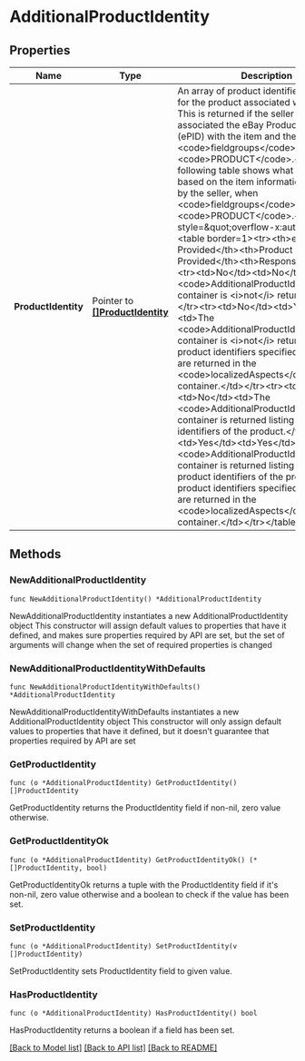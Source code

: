 # AdditionalProductIdentity

## Properties

Name | Type | Description | Notes
------------ | ------------- | ------------- | -------------
**ProductIdentity** | Pointer to [**[]ProductIdentity**](ProductIdentity.md) | An array of product identifier/value pairs for the product associated with the item. This is returned if the seller has associated the eBay Product Identifier (ePID) with the item and the request has &lt;code&gt;fieldgroups&lt;/code&gt; set to &lt;code&gt;PRODUCT&lt;/code&gt;.&lt;br&gt;&lt;br&gt;The following table shows what is returned, based on the item information provided by the seller, when &lt;code&gt;fieldgroups&lt;/code&gt; is set to &lt;code&gt;PRODUCT&lt;/code&gt;.&lt;br&gt;&lt;br&gt;&lt;div style&#x3D;\&quot;overflow-x:auto;\&quot;&gt;&lt;table border&#x3D;1&gt;&lt;tr&gt;&lt;th&gt;ePID Provided&lt;/th&gt;&lt;th&gt;Product ID(s) Provided&lt;/th&gt;&lt;th&gt;Response&lt;/th&gt;&lt;/tr&gt;&lt;tr&gt;&lt;td&gt;No&lt;/td&gt;&lt;td&gt;No&lt;/td&gt;&lt;td&gt;The &lt;code&gt;AdditionalProductIdentity&lt;/code&gt; container is &lt;i&gt;not&lt;/i&gt; returned.&lt;/td&gt;&lt;/tr&gt;&lt;tr&gt;&lt;td&gt;No&lt;/td&gt;&lt;td&gt;Yes&lt;/td&gt;&lt;td&gt;The &lt;code&gt;AdditionalProductIdentity&lt;/code&gt; container is &lt;i&gt;not&lt;/i&gt; returned but the product identifiers specified by the seller are returned in the &lt;code&gt;localizedAspects&lt;/code&gt; container.&lt;/td&gt;&lt;/tr&gt;&lt;tr&gt;&lt;td&gt;Yes&lt;/td&gt;&lt;td&gt;No&lt;/td&gt;&lt;td&gt;The &lt;code&gt;AdditionalProductIdentity&lt;/code&gt; container is returned listing the product identifiers of the product.&lt;/td&gt;&lt;/tr&gt;&lt;tr&gt;&lt;td&gt;Yes&lt;/td&gt;&lt;td&gt;Yes&lt;/td&gt;&lt;td&gt;The &lt;code&gt;AdditionalProductIdentity&lt;/code&gt; container is returned listing all the product identifiers of the product and the product identifiers specified by the seller are returned in the &lt;code&gt;localizedAspects&lt;/code&gt; container.&lt;/td&gt;&lt;/tr&gt;&lt;/table&gt;&lt;/div&gt; | [optional] 

## Methods

### NewAdditionalProductIdentity

`func NewAdditionalProductIdentity() *AdditionalProductIdentity`

NewAdditionalProductIdentity instantiates a new AdditionalProductIdentity object
This constructor will assign default values to properties that have it defined,
and makes sure properties required by API are set, but the set of arguments
will change when the set of required properties is changed

### NewAdditionalProductIdentityWithDefaults

`func NewAdditionalProductIdentityWithDefaults() *AdditionalProductIdentity`

NewAdditionalProductIdentityWithDefaults instantiates a new AdditionalProductIdentity object
This constructor will only assign default values to properties that have it defined,
but it doesn't guarantee that properties required by API are set

### GetProductIdentity

`func (o *AdditionalProductIdentity) GetProductIdentity() []ProductIdentity`

GetProductIdentity returns the ProductIdentity field if non-nil, zero value otherwise.

### GetProductIdentityOk

`func (o *AdditionalProductIdentity) GetProductIdentityOk() (*[]ProductIdentity, bool)`

GetProductIdentityOk returns a tuple with the ProductIdentity field if it's non-nil, zero value otherwise
and a boolean to check if the value has been set.

### SetProductIdentity

`func (o *AdditionalProductIdentity) SetProductIdentity(v []ProductIdentity)`

SetProductIdentity sets ProductIdentity field to given value.

### HasProductIdentity

`func (o *AdditionalProductIdentity) HasProductIdentity() bool`

HasProductIdentity returns a boolean if a field has been set.


[[Back to Model list]](../README.md#documentation-for-models) [[Back to API list]](../README.md#documentation-for-api-endpoints) [[Back to README]](../README.md)


